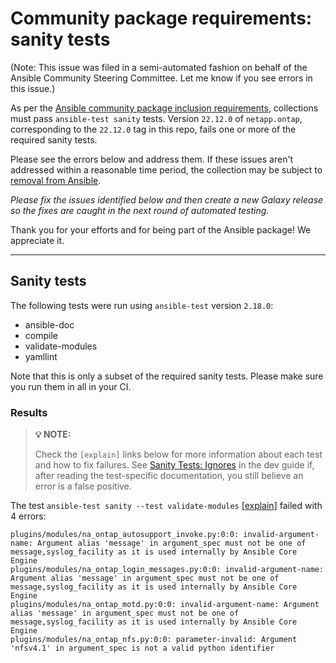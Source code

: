# Community package requirements: sanity tests

(Note: This issue was filed in a semi-automated fashion on behalf of the Ansible Community Steering Committee. Let me know if you see errors in this issue.)

As per the [Ansible community package inclusion requirements][ci-testing], collections must pass `ansible-test sanity` tests. Version `22.12.0` of `netapp.ontap`, corresponding to the `22.12.0` tag in this repo, fails one or more of the required sanity tests.


Please see the errors below and address them. If these issues aren't addressed within a reasonable time period, the collection may be subject to [removal from Ansible][removal].

*Please fix the issues identified below and then create a new Galaxy release so the fixes are caught in the next round of automated testing.*

Thank you for your efforts and for being part of the Ansible package! We appreciate it.

---

## Sanity tests

The following tests were run using `ansible-test` version `2.18.0`:

- ansible-doc
- compile
- validate-modules
- yamllint

Note that this is only a subset of the required sanity tests. Please make sure you run them in all in your CI.

### Results

> **💡 NOTE:**
>
> Check the `[explain]` links below for more information about each test and how to fix failures.
> See [Sanity Tests: Ignores](https://docs.ansible.com/ansible/latest/dev_guide/testing/sanity/ignores.html) in the dev guide if, after reading the test-specific documentation, you still believe an error is a false positive.

The test `ansible-test sanity --test validate-modules` [[explain](https://docs.ansible.com/ansible-core/2.18/dev_guide/testing/sanity/validate-modules.html)] failed with 4 errors:

``` text
plugins/modules/na_ontap_autosupport_invoke.py:0:0: invalid-argument-name: Argument alias 'message' in argument_spec must not be one of message,syslog_facility as it is used internally by Ansible Core Engine
plugins/modules/na_ontap_login_messages.py:0:0: invalid-argument-name: Argument alias 'message' in argument_spec must not be one of message,syslog_facility as it is used internally by Ansible Core Engine
plugins/modules/na_ontap_motd.py:0:0: invalid-argument-name: Argument alias 'message' in argument_spec must not be one of message,syslog_facility as it is used internally by Ansible Core Engine
plugins/modules/na_ontap_nfs.py:0:0: parameter-invalid: Argument 'nfsv4.1' in argument_spec is not a valid python identifier
```




[ci-testing]: https://docs.ansible.com/ansible/latest/community/collection_contributors/collection_requirements.html#ci-testing
[repo-mgmt]: https://docs.ansible.com/ansible/latest/community/collection_contributors/collection_requirements.html#repository-management
[removal]: https://github.com/ansible-collections/overview/blob/main/removal_from_ansible.rst
